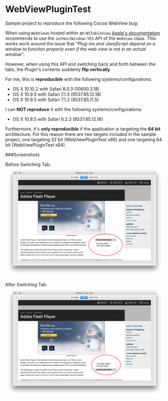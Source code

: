 # WebViewPluginTest

Sample project to reproduce the following Cocoa WebView bug:

When using `WebView`s hosted within an `NSTableView` [Apple's documentation](https://developer.apple.com/library/mac/documentation/Cocoa/Reference/WebKit/Classes/WebView_Class/index.html#//apple_ref/occ/instm/WebView/setHostWindow:) recommends to use the `setHostWindow:YES` API of the `WebView` class. This works work around the issue that _"Plug-ins and JavaScript depend on a window to function properly even if the web view is not in an actual window"_.

However, when using this API and switching back and forth between the tabs, the Plugin's contents suddenly **flip vertically**.

For me, this is **reproducible** with the following systems/configurations:
* OS X 10.10.2 with Safari 8.0.3 (10600.3.18)
* OS X 10.9.5 with Safari 7.1.3 (9537.85.12.18)
* OS X 10.9.5 with Safari 7.1.2 (9537.85.11.5)

I can **NOT reproduce** it with the following systems/configurations:
* OS X 10.8.5  with Safari 6.2.3 (8537.85.12.18)

Furthermore, it's **only reproducible** if the application is targeting the **64 bit** architecture. 
For this reason there are two targets included in the sample project, one targeting 32 bit (WebViewPluginTest x86) and one targeting 64 bit (WebViewPluginTest x64).

###Screenshots

Before Switching Tab:
![Before Switching Tab](https://raw.githubusercontent.com/lemonmojo/WebViewPluginTest/master/Screenshots/WebView_Good.png)

After Switching Tab:
![After Switching Tab](https://raw.githubusercontent.com/lemonmojo/WebViewPluginTest/master/Screenshots/WebView_Bad.png)
